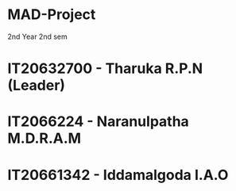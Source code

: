 # MAD-Project
2nd Year 2nd sem
# IT20632700 - Tharuka R.P.N (Leader)
# IT2066224 - Naranulpatha M.D.R.A.M
# IT20661342 - Iddamalgoda I.A.O

